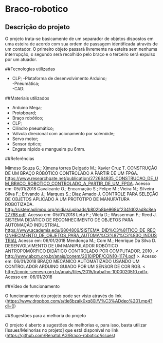 # Braco-robotico

## Descrição do projeto

O projeto trata-se basicamente de um separador de objetos dispostos em uma esteira de acordo com sua ordem de passagem identificada através de um contador. O primeiro objeto passará livremente na esteira sem nenhuma interrupção, o segundo será recolhido pelo braço e o terceiro será expulso por um atuador.

##Tecnologias utilizadas

- CLP;
-Plataforma de desenvolvimento Arduino;      
-Pneumática;                   
-CAD.

##Materiais utilizados

- Arduino Mega;
- Protoboard;
- Braço robótico; 
- CLP;
- Cilindro pneumático;
- Válvula direcional com acionamento por solenóide;
- Servo motor;
- Sensor óptico;
- Engate rápido e mangueira pu 6mm.

##Referências

Mimoso Souza G.; Ximena torres Delgado M.; Xavier Cruz T. CONSTRUÇÃO DE UM BRAÇO ROBÓTICO CONTROLADO A PARTIR DE UM FPGA. <https://www.researchgate.net/publication/272664835_CONSTRUCAO_DE_UM_BRACO_ROBOTICO_CONTROLADO_A_PARTIR_DE_UM_FPGA>. Acesso em: 05/01/2018
Cavalcante O.; Encarnação S.; Felipe M.; Vieira N.; Silveira Silva F.; Erivando J.; Marques S.; Diaz Amado J. CONTROLE PARA SELEÇÃO DE OBJETOS APLICADO A UM PROTÓTIPO DE MANUFATURA ROBOTIZADA. <http://sistemaolimpo.org/midias/uploads/b802b8be968bf2341d02ad8c8ea27768.pdf>. Acesso em: 05/01/2018
Leta F.; Vilela D.; Wasserman F.; Reed J. SISTEMA DIDÁTICO DE RECONHECIMENTO DE OBJETOS PARA AUTOMAÇÃO INDUSTRIAL. <https://www.academia.edu/6804806/SISTEMA_DID%C3%81TICO_DE_RECONHECIMENTO_DE_OBJETOS_PARA_AUTOMA%C3%87%C3%83O_INDUSTRIAL> Acesso em: 06/01/2018
Mendonça M.; Com M.;  Henrique Da Silva D. DESENVOLVIMENTO DE UM MANIPULADOR ROBÓTICO ANTROPOMÓRFICO DIDÁTICO CONTROLADO POR COMPUTADOR. 2010 .
< http://www.abcm.org.br/anais/conem/2010/PDF/CON10-1174.pdf >. Acesso em: 06/01/2018
BRAÇO MECÂNICO AUTOMATIZADO USANDO UM CONTROLADOR ARDUINO GUIADO POR UM SENSOR DE COR RGB. < http://conic-semesp.org.br/anais/files/2015/trabalho-1000020510.pdf>. Acesso em: 06/01/2018

##Vídeo de funcionamento

O funcionamento do projeto pode ser visto através do link (https://www.dropbox.com/s/tle6bzaik0xq80i/V%C3%ADdeo%201.mp4?dl=0)

##Sugestões para a melhoria do projeto

O projeto é aberto a sugestões de melhorias e, para isso, basta utilizar [Issues/Melhorias no projeto] que está disponível no link (https://github.com/RenatoLAG/Braco-robotico/issues)

                    
